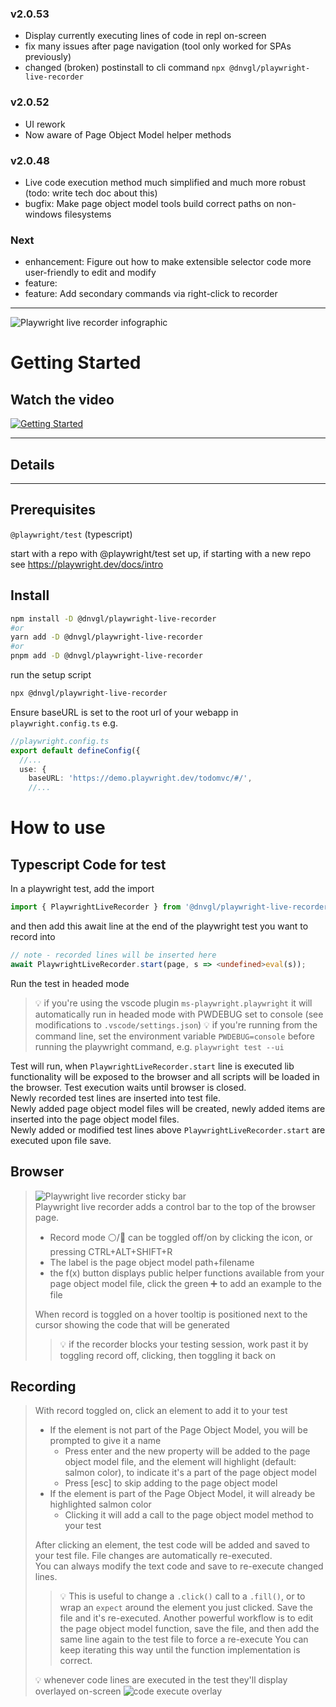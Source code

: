 ### v2.0.53
* Display currently executing lines of code in repl on-screen
* fix many issues after page navigation (tool only worked for SPAs previously)
* changed (broken) postinstall to cli command `npx @dnvgl/playwright-live-recorder`

### v2.0.52
* UI rework
* Now aware of Page Object Model helper methods

### v2.0.48
* Live code execution method much simplified and much more robust (todo: write tech doc about this)
* bugfix: Make page object model tools build correct paths on non-windows filesystems

### Next

* enhancement: Figure out how to make extensible selector code more user-friendly to edit and modify
* feature: 
* feature: Add secondary commands via right-click to recorder

----


![Playwright live recorder infographic](docs/playwright-live-recorder-infographic.png "Playwright live recorder infographic")


# Getting Started

## Watch the video


[![Getting Started](https://i.ytimg.com/vi/73SnYrsrrTo/maxresdefault.jpg)](https://youtu.be/73SnYrsrrTo)


-----
## Details
-----

## Prerequisites

`@playwright/test` (typescript)

start with a repo with @playwright/test set up, if starting with a new repo see https://playwright.dev/docs/intro  

## Install

``` bash
npm install -D @dnvgl/playwright-live-recorder
#or
yarn add -D @dnvgl/playwright-live-recorder
#or
pnpm add -D @dnvgl/playwright-live-recorder
```

run the setup script
``` bash
npx @dnvgl/playwright-live-recorder
```

Ensure baseURL is set to the root url of your webapp in `playwright.config.ts` e.g.
``` ts
//playwright.config.ts
export default defineConfig({
  //...
  use: {
    baseURL: 'https://demo.playwright.dev/todomvc/#/',
    //...
```

# How to use
## Typescript Code for test

In a playwright test, add the import
``` ts
import { PlaywrightLiveRecorder } from '@dnvgl/playwright-live-recorder';
```

and then add this await line at the end of the playwright test you want to record into
``` ts
// note - recorded lines will be inserted here
await PlaywrightLiveRecorder.start(page, s => <undefined>eval(s));
```

Run the test in headed mode

> 💡 if you're using the vscode plugin `ms-playwright.playwright` it will automatically run in headed mode with PWDEBUG set to console (see modifications to `.vscode/settings.json`)
> 💡 if you're running from the command line, set the environment variable `PWDEBUG=console` before running the playwright command, e.g. `playwright test --ui`

Test will run, when `PlaywrightLiveRecorder.start` line is executed lib functionality will be exposed to the browser and all scripts will be loaded in the browser. Test execution waits until browser is closed.  
Newly recorded test lines are inserted into test file.  
Newly added page object model files will be created, newly added items are inserted into the page object model files.  
Newly added or modified test lines above `PlaywrightLiveRecorder.start` are executed upon file save.

## Browser

> ![Playwright live recorder sticky bar](docs/control-bar.png "Playwright live recorder sticky bar")  
> Playwright live recorder adds a control bar to the top of the browser page.  
> * Record mode ⚪/🔴 can be toggled off/on by clicking the icon, or pressing CTRL+ALT+SHIFT+R  
> * The label is the page object model path+filename  
> * the f(x) button displays public helper functions available from your page object model file, click the green ➕ to add an example to the file
>
> When record is toggled on a hover tooltip is positioned next to the cursor showing the code that will be generated 
>> 💡 if the recorder blocks your testing session, work past it by toggling record off, clicking, then toggling it back on

## **Recording**
> With record toggled on, click an element to add it to your test
> * If the element is not part of the Page Object Model, you will be prompted to give it a name
>   * Press enter and the new property will be added to the page object model file, and the element will highlight (default: salmon color), to indicate it's a part of the page object model
>   * Press [esc] to skip adding to the page object model
> * If the element is part of the Page Object Model, it will already be highlighted salmon color
>   * Clicking it will add a call to the page object model method to your test  
>
> After clicking an element, the test code will be added and saved to your test file. File changes are automatically re-executed.  
> You can always modify the text code and save to re-execute changed lines.  
>> 💡 This is useful to change a `.click()` call to a `.fill()`, or to wrap an `expect` around the element you just clicked.  Save the file and it's re-executed.
>> Another powerful workflow is to edit the page object model function, save the file, and then add the same line again to the test file to force a re-execute
>> You can keep iterating this way until the function implementation is correct.  
>
> 💡 whenever code lines are executed in the test they'll display overlayed on-screen
> ![code execute overlay](docs/code-execute-overlay.png "code execute overlay")  
</details>
